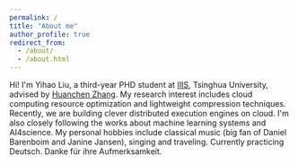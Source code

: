 ```yaml
---
permalink: /
title: "About me"
author_profile: true
redirect_from: 
  - /about/
  - /about.html
---
```


Hi! I'm Yihao Liu, a third-year PHD student at [IIIS](https://iiis.tsinghua.edu.cn/en/), Tsinghua University, advised by [Huanchen Zhang](https://people.iiis.tsinghua.edu.cn/~huanchen/). My research interest includes cloud computing resource optimization and lightweight compression techniques. Recently, we are building clever distributed execution engines on cloud. 
I'm also closely following the works about machine learning systems and AI4science.
My personal hobbies include classical music (big fan of Daniel Barenboim and Janine Jansen), singing and traveling. Currently practicing Deutsch. Danke für ihre Aufmerksamkeit.
